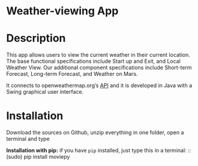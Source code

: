 # Weather-viewing App 

# Description

This app allows users to view the current weather in their current location. The base functional specifications include Start up and Exit, and Local Weather View. Our additional component specifications include Short-term Forecast, Long-term Forecast, and Weather on Mars.

 It connects to openweathermap.org’s <a href="http://openweathermap.org/api">API</a> and it is developed in Java with a Swing graphical user interface.
 
# Installation

Download the sources on Github, unzip everything in one folder, open a terminal and type

**Installation with pip:** if you have ``pip`` installed, just type this in a terminal: ::
(sudo) pip install moviepy
 
 
 
 
 
 
 

